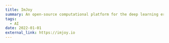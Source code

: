 ```yaml
---
title: ImJoy
summary: An open-source computational platform for the deep learning era
tags:
  - AI
date: 2022-01-01
external_link: https://imjoy.io
---
```

